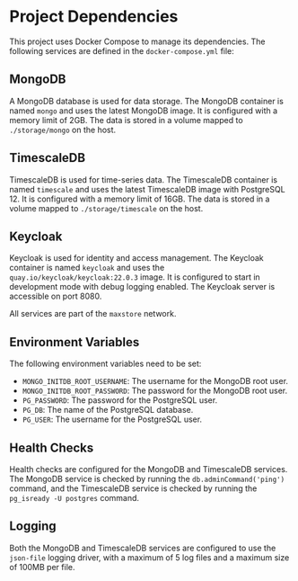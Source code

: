 # Project Dependencies

This project uses Docker Compose to manage its dependencies. The following services are defined in the `docker-compose.yml` file:

## MongoDB

A MongoDB database is used for data storage. The MongoDB container is named `mongo` and uses the latest MongoDB image. It is configured with a memory limit of 2GB. The data is stored in a volume mapped to `./storage/mongo` on the host.

## TimescaleDB

TimescaleDB is used for time-series data. The TimescaleDB container is named `timescale` and uses the latest TimescaleDB image with PostgreSQL 12. It is configured with a memory limit of 16GB. The data is stored in a volume mapped to `./storage/timescale` on the host.

## Keycloak

Keycloak is used for identity and access management. The Keycloak container is named `keycloak` and uses the `quay.io/keycloak/keycloak:22.0.3` image. It is configured to start in development mode with debug logging enabled. The Keycloak server is accessible on port 8080.

All services are part of the `maxstore` network.

## Environment Variables

The following environment variables need to be set:

- `MONGO_INITDB_ROOT_USERNAME`: The username for the MongoDB root user.
- `MONGO_INITDB_ROOT_PASSWORD`: The password for the MongoDB root user.
- `PG_PASSWORD`: The password for the PostgreSQL user.
- `PG_DB`: The name of the PostgreSQL database.
- `PG_USER`: The username for the PostgreSQL user.

## Health Checks

Health checks are configured for the MongoDB and TimescaleDB services. The MongoDB service is checked by running the `db.adminCommand('ping')` command, and the TimescaleDB service is checked by running the `pg_isready -U postgres` command.

## Logging

Both the MongoDB and TimescaleDB services are configured to use the `json-file` logging driver, with a maximum of 5 log files and a maximum size of 100MB per file.